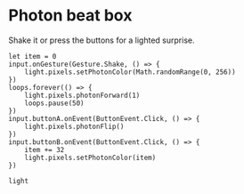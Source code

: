 # Photon beat box

Shake it or press the buttons for a lighted surprise.

```blocks
let item = 0
input.onGesture(Gesture.Shake, () => {
    light.pixels.setPhotonColor(Math.randomRange(0, 256))
})
loops.forever(() => {
    light.pixels.photonForward(1)
    loops.pause(50)
})
input.buttonA.onEvent(ButtonEvent.Click, () => {
    light.pixels.photonFlip()
})
input.buttonB.onEvent(ButtonEvent.Click, () => {
    item += 32
    light.pixels.setPhotonColor(item)
})
```

```package
light
```